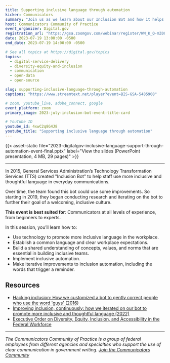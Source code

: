 ```yaml
---
title: Supporting inclusive language through automation
kicker: Communicators
summary: "Join us as we learn about our Inclusion Bot and how it helps to create an inclusive culture in the workplace."
host: Communicators Community of Practice
event_organizer: Digital.gov
registration_url: "https://gsa.zoomgov.com/webinar/register/WN_K_Q-mZ0URjypymxmVl8OMA"
date: 2023-07-19 13:00:00 -0500
end_date: 2023-07-19 14:00:00 -0500

# See all topics at https://digital.gov/topics
topics:
  - digital-service-delivery
  - diversity-equity-and-inclusion
  - communication
  - open-data
  - open-source

slug: supporting-inclusive-language-through-automation
captions: "https://www.streamtext.net/player?event=BIS-GSA-5485908"

# zoom, youtube_live, adobe_connect, google
event_platform: zoom
primary_image: 2023-july-inclusion-bot-event-title-card

# YouTube ID
youtube_id: 4xwC2q8G4J8
youtube_title: "Supporting inclusive language through automation"
---
```


{{< asset-static file="2023-digitalgov-inclusive-language-support-through-automation-event-final.pptx" label="View the slides (PowerPoint presentation, 4 MB, 29 pages)" >}}

---

In 2015, General Services Administration’s Technology Transformation Services (TTS) created "Inclusion Bot" to help staff use more inclusive and thoughtful language in everyday communications.

Over time, the team found this bot could use some improvements. So starting in 2019, they began conducting research and iterating on the bot to further their goal of a welcoming, inclusive culture.

**This event is best suited for**: Communicators at all levels of experience, from beginners to experts.

In this session, you’ll learn how to:

- Use technology to promote more inclusive language in the workplace.
- Establish a common language and clear workplace expectations.
- Build a shared understanding of concepts, values, and norms that are essential in building inclusive teams.
- Implement inclusive automation.
- Make iterative improvements to inclusion automation, including the words that trigger a reminder.

## Resources

- [Hacking inclusion: How we customized a bot to gently correct people who use the word 'guys' (2016)](https://18f.gsa.gov/2016/01/12/hacking-inclusion-by-customizing-a-slack-bot/)
- [Improving inclusion, continuously: how we iterated on our bot to promote more inclusive and thoughtful language (2022)](https://18f.gsa.gov/2022/11/14/improving-inclusion-continuously-how-we-iterated-on-our-bot-to-promote-more-inclusive-and-thoughtful-language/)
- [Executive Order on Diversity, Equity, Inclusion, and Accessibility in the Federal Workforce](https://www.whitehouse.gov/briefing-room/presidential-actions/2021/06/25/executive-order-on-diversity-equity-inclusion-and-accessibility-in-the-federal-workforce/)

---

_The Communicators Community of Practice is a group of federal employees from different agencies and specialties who support the use of clear communication in government writing. [Join the Communicators Community](https://digital.gov/communities/communicators/)_
